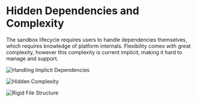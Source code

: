 # Hidden Dependencies and Complexity

The sandbox lifecycle requires users to handle dependencies themselves, which requires knowledge of platform internals.
Flexibility comes with great complexity, however this complexity is current implicit, making it hard to manage and support.

![Handling Implicit Dependencies](/assets/setup_deps.png)

![Hidden Complexity](/assets/assignment_frontmatter.png)

![Rigid File Structure](/assets/rigid_structure.png)
